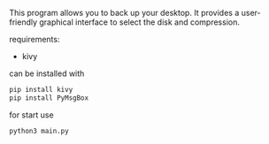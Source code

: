 This program allows you to back up your desktop. It provides a user-friendly graphical interface to select the disk and compression.


requirements:
- kivy


can be installed with 
```sh
pip install kivy
pip install PyMsgBox
```

for start use

```sh
python3 main.py
```
